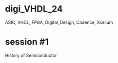 # digi_VHDL_24
ASIC, VHDL, FPGA, Digital_Design, Cadence, Xcelium

# session #1 
History of Semiconductor
